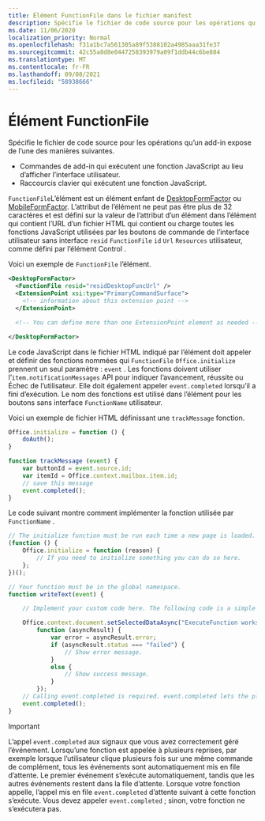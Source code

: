 ```yaml
---
title: Élément FunctionFile dans le fichier manifest
description: Spécifie le fichier de code source pour les opérations qu’un complément expose via les commandes de complément qui exécutent une fonction JavaScript au lieu d’afficher l’interface utilisateur.
ms.date: 11/06/2020
localization_priority: Normal
ms.openlocfilehash: f31a1bc7a561305a89f5388102a4985aaa31fe37
ms.sourcegitcommit: 42c55a8d8e0447258393979a09f1ddb44c6be884
ms.translationtype: MT
ms.contentlocale: fr-FR
ms.lasthandoff: 09/08/2021
ms.locfileid: "58938666"
---
```

# <a name="functionfile-element"></a>Élément FunctionFile

Spécifie le fichier de code source pour les opérations qu’un add-in expose de l’une des manières suivantes.

* Commandes de add-in qui exécutent une fonction JavaScript au lieu d’afficher l’interface utilisateur.
* Raccourcis clavier qui exécutent une fonction JavaScript.

`FunctionFile`L’élément est un élément enfant de [DesktopFormFactor](desktopformfactor.md) ou [MobileFormFactor](mobileformfactor.md). L’attribut de l’élément ne peut pas être plus de 32 caractères et est défini sur la valeur de l’attribut d’un élément dans l’élément qui contient l’URL d’un fichier HTML qui contient ou charge toutes les fonctions JavaScript utilisées par les boutons de commande de l’interface utilisateur sans interface `resid` `FunctionFile` `id` `Url` `Resources` utilisateur, [](control.md)comme défini par l’élément Control .

Voici un exemple de `FunctionFile` l’élément.

```XML
<DesktopFormFactor>
  <FunctionFile resid="residDesktopFuncUrl" />
  <ExtensionPoint xsi:type="PrimaryCommandSurface">
    <!-- information about this extension point -->
  </ExtensionPoint>

  <!-- You can define more than one ExtensionPoint element as needed -->

</DesktopFormFactor>
```

Le code JavaScript dans le fichier HTML indiqué par l’élément doit appeler et définir des fonctions nommées qui `FunctionFile` `Office.initialize` prennent un seul paramètre : `event` . Les fonctions doivent utiliser l’`item.notificationMessages` API pour indiquer l’avancement, réussite ou Échec de l’utilisateur. Elle doit également appeler `event.completed` lorsqu’il a fini d’exécution. Le nom des fonctions est utilisé dans l’élément pour les boutons sans interface `FunctionName` utilisateur.

Voici un exemple de fichier HTML définissant une `trackMessage` fonction.

```js
Office.initialize = function () {
    doAuth();
}

function trackMessage (event) {
    var buttonId = event.source.id;    
    var itemId = Office.context.mailbox.item.id;
    // save this message
    event.completed();
}
```

Le code suivant montre comment implémenter la fonction utilisée par `FunctionName` .

```js
// The initialize function must be run each time a new page is loaded.
(function () {
    Office.initialize = function (reason) {
        // If you need to initialize something you can do so here.
    };
})();

// Your function must be in the global namespace.
function writeText(event) {

    // Implement your custom code here. The following code is a simple example.

    Office.context.document.setSelectedDataAsync("ExecuteFunction works. Button ID=" + event.source.id,
        function (asyncResult) {
            var error = asyncResult.error;
            if (asyncResult.status === "failed") {
                // Show error message.
            }
            else {
                // Show success message.
            }
        });
    // Calling event.completed is required. event.completed lets the platform know that processing has completed.
    event.completed();
}
```

> [!IMPORTANT]
> L’appel `event.completed` aux signaux que vous avez correctement géré l’événement. Lorsqu’une fonction est appelée à plusieurs reprises, par exemple lorsque l’utilisateur clique plusieurs fois sur une même commande de complément, tous les événements sont automatiquement mis en file d’attente. Le premier événement s’exécute automatiquement, tandis que les autres événements restent dans la file d’attente. Lorsque votre fonction appelle, l’appel mis en file `event.completed` d’attente suivant à cette fonction s’exécute. Vous devez appeler `event.completed` ; sinon, votre fonction ne s’exécutera pas.
